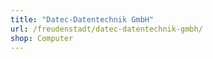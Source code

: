 ```yaml
---
title: "Datec-Datentechnik GmbH"
url: /freudenstadt/datec-datentechnik-gmbh/
shop: Computer
---
```

